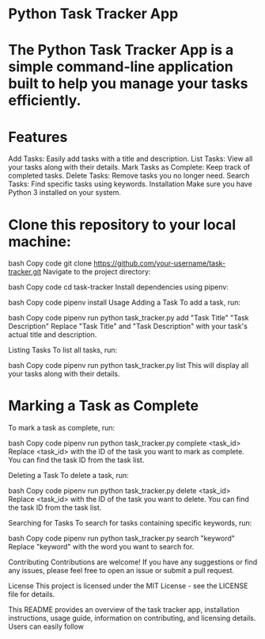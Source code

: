 # Python Task Tracker App

# The Python Task Tracker App is a simple command-line application built to help you manage your tasks efficiently.

# Features
Add Tasks: Easily add tasks with a title and description.
List Tasks: View all your tasks along with their details.
Mark Tasks as Complete: Keep track of completed tasks.
Delete Tasks: Remove tasks you no longer need.
Search Tasks: Find specific tasks using keywords.
Installation
Make sure you have Python 3 installed on your system.

# Clone this repository to your local machine:

bash
Copy code
git clone https://github.com/your-username/task-tracker.git
Navigate to the project directory:

bash
Copy code
cd task-tracker
Install dependencies using pipenv:

bash
Copy code
pipenv install
Usage
Adding a Task
To add a task, run:

bash
Copy code
pipenv run python task_tracker.py add "Task Title" "Task Description"
Replace "Task Title" and "Task Description" with your task's actual title and description.

Listing Tasks
To list all tasks, run:

bash
Copy code
pipenv run python task_tracker.py list
This will display all your tasks along with their details.

# Marking a Task as Complete
To mark a task as complete, run:

bash
Copy code
pipenv run python task_tracker.py complete <task_id>
Replace <task_id> with the ID of the task you want to mark as complete. You can find the task ID from the task list.

Deleting a Task
To delete a task, run:

bash
Copy code
pipenv run python task_tracker.py delete <task_id>
Replace <task_id> with the ID of the task you want to delete. You can find the task ID from the task list.

Searching for Tasks
To search for tasks containing specific keywords, run:

bash
Copy code
pipenv run python task_tracker.py search "keyword"
Replace "keyword" with the word you want to search for.

Contributing
Contributions are welcome! If you have any suggestions or find any issues, please feel free to open an issue or submit a pull request.

License
This project is licensed under the MIT License - see the LICENSE file for details.

This README provides an overview of the task tracker app, installation instructions, usage guide, information on contributing, and licensing details. Users can easily follow 